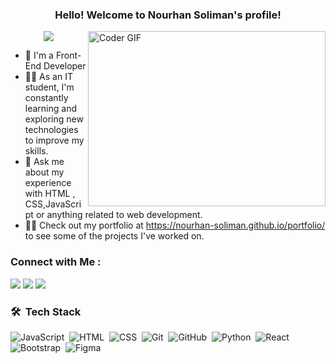 

<h3 align="center">
  Hello!  Welcome to Nourhan Soliman's profile!
</h3>


<img align="right" src="https://media3.giphy.com/media/qgQUggAC3Pfv687qPC/giphy.gif?cid=ecf05e47g5z31mn3ozmow2g4qrgulyu1g2aypji1ybfrsqbx&ep=v1_gifs_search&rid=giphy.gif&ct=g" alt="Coder GIF" width="380" height="280">

<!-- Typing SVG by DenverCoder1 - https://github.com/DenverCoder1/readme-typing-svg -->
<p align="center">
  <a href="https://github.com/DenverCoder1/readme-typing-svg"><img src="https://readme-typing-svg.herokuapp.com/?lines=Front-End%20web%20developer;Always%20learning%20new%20things&font=Fira%20Code&center=true&width=440&height=45&color=f75c7e&vCenter=true&size=22"></a>
</p> 

- 🏢 I'm a Front-End Developer
- 👨‍💻 As an IT student, I'm constantly learning and exploring new technologies to improve my skills.
- 💬 Ask me about my experience with  HTML , CSS,JavaScript or anything related to web development.
- 👨‍💻 Check out my portfolio at https://nourhan-soliman.github.io/portfolio/ to see some of the projects I've worked on.


### Connect with Me :

<a href="https://www.linkedin.com/in/norhan-soliman-9a5153251" target="_blank"><img src="https://img.shields.io/badge/-NourhanSoliman-0077B5?style=for-the-badge&logo=Linkedin&logoColor=white"/></a>
<a href="https://www.facebook.com/profile.php?id=100083460750627&mibextid=ZbWKwL" target="_blank"><img src="https://img.shields.io/badge/-NourhanSoliman-0077B5?style=for-the-badge&logo=facebook&logoColor=white"/></a>
<a href="https://t.me/@NourhanSoliman161" target="_blank"><img src="https://img.shields.io/badge/-NourhanSoliman-0077B5?style=for-the-badge&logo=Telegram&logoColor=white"/></a>
### 🛠 &nbsp;Tech Stack
![JavaScript](https://img.shields.io/badge/-JavaScript-05122A?style=flat&logo=javascript)&nbsp;
![HTML](https://img.shields.io/badge/-HTML-05122A?style=flat&logo=html5)&nbsp;
![CSS](https://img.shields.io/badge/-CSS-05122A?style=flat&logo=css3&logoColor=1572B6)&nbsp;
![Git](https://img.shields.io/badge/-Git-05122A?style=flat&logo=git)&nbsp;
![GitHub](https://img.shields.io/badge/-GitHub-05122A?style=flat&logo=github)&nbsp;
![Python](https://img.shields.io/badge/-Python-05122A?style=flat&logo=python)&nbsp;
![React](https://img.shields.io/badge/-React-05122A?style=flat&logo=react)&nbsp;
![Bootstrap](https://img.shields.io/badge/-Bootstrap-05122A?style=flat&logo=bootstrap)&nbsp;
![Figma](https://img.shields.io/badge/-Figma-05122A?style=flat&logo=figma)&nbsp;
